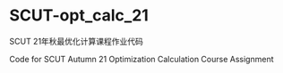 # SCUT-opt_calc_21
SCUT 21年秋最优化计算课程作业代码

Code for SCUT Autumn 21 Optimization Calculation Course Assignment

